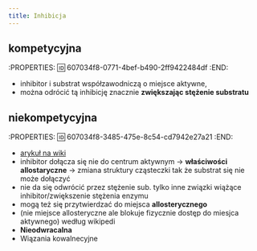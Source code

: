 ```yaml
---
title: Inhibicja
---
```



## **kompetycyjna**
:PROPERTIES:
:id: 607034f8-0771-4bef-b490-2ff9422484df
:END:
- inhibitor i substrat współzawodniczą o miejsce aktywne,
- można odrócić tą inhibicję znacznie __zwiększając stężenie substratu__
## **niekompetycyjna**
:PROPERTIES:
:id: 607034f8-3485-475e-8c54-cd7942e27a21
:END:

- [arykuł na wiki](https://pl.m.wikipedia.org/wiki/Inhibicja_niekompetycyjna) 
- inhibitor dołącza się nie do centrum aktywnym → __właściwości allostaryczne__ → zmiana struktury
cząsteczki tak że substrat się nie może dołączyć
- nie da się odwrócić przez stężenie sub. tylko inne związki wiążące inhibitor/zwiększenie stężenia enzymu
- mogą też się przytwierdzać do miejsca __allosterycznego__
- (nie miejsce allosteryczne ale blokuje fizycznie dostęp do miesjca aktywnego) według wikipedi
- **Nieodwracalna**
- Wiązania kowalnecyjne
